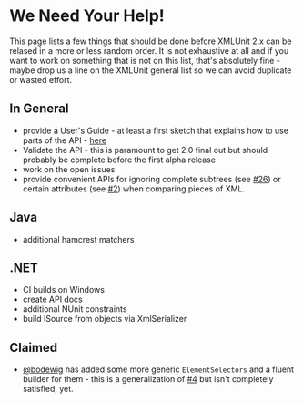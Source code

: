 We Need Your Help!
==================

This page lists a few things that should be done before XMLUnit 2.x
can be relased in a more or less random order.  It is not exhaustive
at all and if you want to work on something that is not on this list,
that's absolutely fine - maybe drop us a line on the XMLUnit general
list so we can avoid duplicate or wasted effort.

In General
----------

* provide a User's Guide - at least a first sketch that explains how
  to use parts of the API - [here](https://github.com/xmlunit/user-guide/wiki)
* Validate the API - this is paramount to get 2.0 final out but should
  probably be complete before the first alpha release
* work on the open issues
* provide convenient APIs for ignoring complete subtrees (see
  [#26](https://github.com/xmlunit/xmlunit/issues/26)) or certain
  attributes (see [#2](https://github.com/xmlunit/xmlunit/issues/2))
  when comparing pieces of XML.

Java
----

* additional hamcrest matchers

.NET
----

* CI builds on Windows
* create API docs
* additional NUnit constraints
* build ISource from objects via XmlSerializer

Claimed
-------

* [@bodewig](https://github.com/bodewig) has added some more generic
  `ElementSelectors` and a fluent builder for them - this is a
  generalization of [#4](https://github.com/xmlunit/xmlunit/issues/4)
  but isn't completely satisfied, yet.


